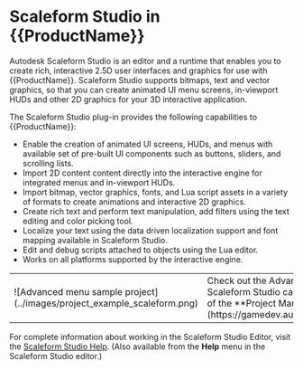 # Scaleform Studio in {{ProductName}}

Autodesk Scaleform Studio is an editor and a runtime that enables you to create rich, interactive 2.5D user interfaces and graphics for use with {{ProductName}}.  Scaleform Studio supports bitmaps, text and vector graphics, so that you can create animated UI menu screens, in-viewport HUDs and other 2D graphics for your 3D interactive application.

The Scaleform Studio plug-in provides the following capabilities to {{ProductName}}:

* Enable the creation of animated UI screens, HUDs, and menus with available set of pre-built UI components such as buttons, sliders, and scrolling lists.
* Import 2D content content directly into the interactive engine for integrated menus and in-viewport HUDs.
* Import bitmap, vector graphics, fonts, and Lua script assets in a variety of formats to create animations and interactive 2D graphics.
* Create rich text and perform text manipulation, add filters using the text editing and color picking tool.
* Localize your text using the data driven localization support and font mapping available in Scaleform Studio.
* Edit and debug scripts attached to objects using the Lua editor.
* Works on all platforms supported by the interactive engine.

<table class="not-ruled"><tr><td>
![Advanced menu sample project](../images/project_example_scaleform.png)
</td><td>
Check out the Advanced Menu project to see a snazzier example of what Scaleform Studio can do for you. Open it from the **Online Projects** tab of the **Project Manager**, or [download the project here](https://gamedev.autodesk.com/stingray/plugins/advanced_menu_example)!
</td></tr></table>

For complete information about working in the Scaleform Studio Editor, visit the [Scaleform Studio Help](http://www.autodesk.com/scaleformstudio-help). (Also available from the **Help** menu in the Scaleform Studio editor.)
